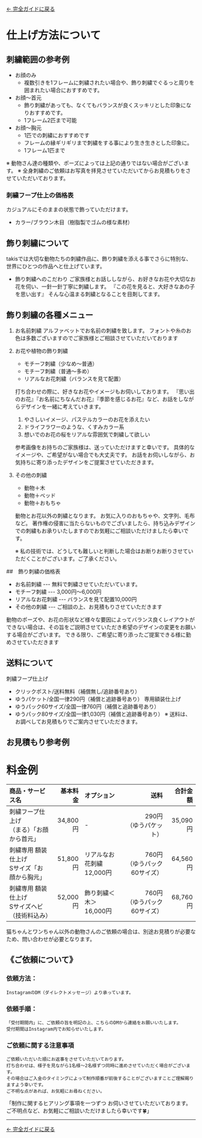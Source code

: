 [← 完全ガイドに戻る](../takis_complete_guide.md)

# 仕上げ方法について

## 刺繍範囲の参考例

- お顔のみ
    - 複数引きを1フレームに刺繍されたい場合や、飾り刺繍でぐるっと周りを囲まれたい場合におすすめです。
- お顔〜首元
    - 飾り刺繍があっても、なくてもバランスが良くスッキリとした印象になりおすすめです。
    - 1フレーム2匹まで可能
- お顔〜胸元
    - 1匹での刺繍におすすめです
    - フレームの縁ギリギリまで刺繍をする事により生き生きとした印象に。
    - 1フレーム1匹まで

※ 動物さん達の種類や、ポーズによっては上記の通りではない場合がございます。
※ 全身刺繍のご依頼はお写真を拝見させていただいてからお見積もりをさせていただいております。

### 刺繍フープ仕上の価格表
カジュアルにそのままの状態で飾っていただけます。
- カラー/ブラウン木目（樹脂製でゴムの様な素材）


## 飾り刺繍について
takisでは大切な動物たちの刺繍作品に、飾り刺繍を添える事でさらに特別な、世界にひとつの作品へと仕上げています。
- 飾り刺繍へのこだわり
    ご家族様とお話ししながら、お好きなお花や大切なお花を伺い、一針一針丁寧に刺繍します。
    『この花を見ると、大好きなあの子を思い出す』
    そんな心温まる刺繍となることを目剤してます。


## 飾り刺繍の各種メニュー
1. お名前刺繍
    アルファベットでお名前の刺繍を致します。
    フォントや糸のお色は多数ございますのでご家族様とご相談させていただいております
2. お花や植物の飾り刺繍
    - モチーフ刺繍（少なめ〜普通）
    - モチーフ刺繍（普通〜多め）
    - リアルなお花刺繍（バランスを見て配置）

    打ち合わせの際に、好きなお花やイメージもお伺いしております。
    『思い出のお花』『お名前にちなんだお花』『季節を感じるお花』など、お話をしながらデザインを一緒に考えていきます。

    1. やさしいイメージ、パステルカラーのお花を添えたい
    2. ドライフラワーのような、くすみカラー系
    3. 想いでのお花の桜をリアルな雰囲気で刺繍して欲しい

    参考画像をお持ちのご家族様は、送っていただけますと幸いです。
    具体的なイメージや、ご希望がない場合でも大丈夫です。
    お話をお伺いしながら、お気持ちに寄り添ったデザインをご提案させていただきます。

3. その他の刺繍
    - 動物＋木
    - 動物＋ベッド
    - 動物＋おもちゃ

    動物とお花以外の刺繍となります。
    お気に入りのおもちゃや、文字列、毛布など。
    著作権の侵害に当たらないものでございましたら、持ち込みデザインでの刺繍もお承りいたしますのでお気軽にご相談いただけましたら幸いです。

    ※ 私の技術では、どうしても難しいと判断した場合はお断りお断りさせていただくことがございます。ご了承ください。

##　飾り刺繍の価格表
- お名前刺繍 --- 無料で刺繍させていただいています。
- モチーフ刺繍 --- 3,000円〜6,000円
- リアルなお花刺繍 --- バランスを見て配置10,000円
- その他の刺繍 --- ご相談の上、お見積もりさせていただきます

動物のポーズや、お花の形状など様々な要因によってバランス良くレイアウトができない場合は、その旨をご説明させていただき希望のデザインの変更をお願いする場合がございます。
できる限り、ご希望に寄り添ったご提案できる様に勤めさせていただきます

## 送料について
刺繍フープ仕上げ
- クリックポスト/送料無料（補償無し/追跡番号あり）
- ゆうパケット/全国一律290円（補償と追跡番号あり）
専用額装仕上げ
- ゆうパック60サイズ/全国一律760円（補償と追跡番号あり）
- ゆうパック80サイズ/全国一律1,030円（補償と追跡番号あり）
※ 送料は、お調べしてお見積もりでご案内させていただきます。

## お見積もり参考例

# 料金例

| 商品・サービス名 | 基本料金 | オプション | 送料 | 合計金額 |
|:---|---:|:---|---:|---:|
| 刺繍フープ仕上げ<br>（まる）「お顔から首元」 | 34,800円 | - | 290円<br>（ゆうパケット） | 35,090円 |
| 刺繍専用 額装仕上げ <br>Sサイズ「お顔から胸元」 | 51,800円 | リアルなお花刺繍<br>12,000円 | 760円<br>（ゆうパック60サイズ） | 64,560円 |
| 刺繍専用 額装仕上げ<br>Sサイズヘビ<br>（技術料込み） | 52,000円 | 飾り刺繍＜木＞<br>16,000円 | 760円<br>（ゆうパック60サイズ） | 68,760円 | 


猫ちゃんとワンちゃん以外の動物さんのご依頼の場合は、別途お見積りが必要なため、問い合わせが必要となります。


## 《ご依頼について》
### 依頼方法：
    InstagramのDM（ダイレクトメッセージ）より承っています。
### 依頼手順：
    「受付期間内」に、ご依頼の旨を明記の上、こちらのDMから連絡をお願いいたします。
    受付期間はInstagram内でお知らせいたします。
### ご依頼に関する注意事項
    ご依頼いただいた順にお返事をさせていただいております。
    打ち合わせは、様子を見ながら1名様～2名様ずつ同時に進めさせていただく場合がございます。
    その場合はご入金のタイミングによって制作順番が前後することがございますことご理解賜りますよう幸いです。
    ご不明な点があれば、お気軽にお尋ねください。

「制作に関するヒアリング事項を一つずつ
お伺いさせていただいております。
ご不明点など、お気軽にご相談いただけましたら幸いです🍀」

---

[← 完全ガイドに戻る](../takis_complete_guide.md) 